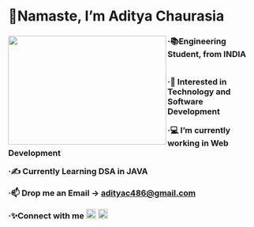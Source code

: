 <h1> 🙏Namaste, I’m Aditya Chaurasia</h1>
<div>
 <img align="left" width="320" height="220" src="https://c.tenor.com/uOImBN2OzjEAAAAi/namaste-yoga.gif">
<h3>
  ·📚Engineering Student, from INDIA
  <br></br>
  
  ·🤩 Interested in Technology and Software Development
  
  ·💻 I’m currently working in Web Development
  
  ·✍️ Currently Learning DSA in JAVA
  
  ·📫 Drop me an Email -> adityac486@gmail.com

  ·✨Connect with me
[<img alt="alt_text" height="20px"  src="https://upload.wikimedia.org/wikipedia/commons/thumb/c/ca/LinkedIn_logo_initials.png/800px-LinkedIn_logo_initials.png" />](https://www.linkedin.com/in/aditya-chaurasia-449633188/) 
   [<img alt="alt_text" height="20px"  src="https://upload.wikimedia.org/wikipedia/commons/thumb/e/e7/Instagram_logo_2016.svg/800px-Instagram_logo_2016.svg.png" />](https://www.instagram.com/thissideaditya/)
  </h3>
  </div>
